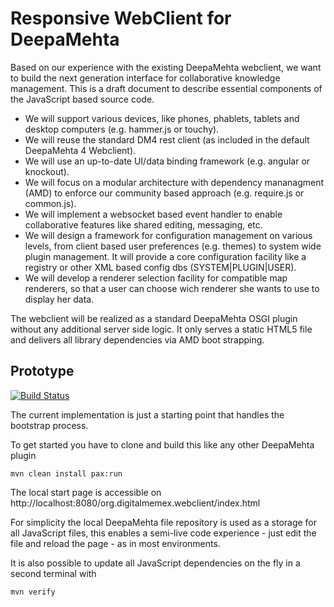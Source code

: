 # Responsive WebClient for DeepaMehta

Based on our experience with the existing DeepaMehta webclient, we want to build the next generation interface for collaborative knowledge management. This is a draft document to describe essential components of the JavaScript based source code.

- We will support various devices, like phones, phablets, tablets and desktop computers (e.g. hammer.js or touchy).
- We will reuse the standard DM4 rest client (as included in the default DeepaMehta 4 Webclient). 
- We will use an up-to-date UI/data binding framework (e.g. angular or knockout).
- We will focus on a modular architecture with dependency mananagment (AMD) to enforce our community based approach (e.g. require.js or common.js).
- We will implement a websocket based event handler to enable collaborative features like shared editing, messaging, etc.
- We will design a framework for configuration management on various levels, from client based user preferences (e.g. themes) to system wide plugin management. It will provide a core configuration facility like a registry or other XML based config dbs (SYSTEM|PLUGIN|USER).
- We will develop a renderer selection facility for compatible map renderers, so that a user can choose wich renderer she wants to use to display her data.

The webclient will be realized as a standard DeepaMehta OSGI plugin without any additional server side logic. It only serves a static HTML5 file and delivers all library dependencies via AMD boot strapping.

## Prototype

[![Build Status](https://dgf.ci.cloudbees.com/buildStatus/icon?job=digitalmemex-webclient-plugin)](https://dgf.ci.cloudbees.com/job/digitalmemex-webclient-plugin/)

The current implementation is just a starting point that handles the bootstrap process.

To get started you have to clone and build this like any other DeepaMehta plugin

    mvn clean install pax:run

The local start page is accessible on http://localhost:8080/org.digitalmemex.webclient/index.html

For simplicity the local DeepaMehta file repository is used as a storage for all JavaScript files,
this enables a semi-live code experience - just edit the file and reload the page - as in most environments.

It is also possible to update all JavaScript dependencies on the fly in a second terminal with

    mvn verify
